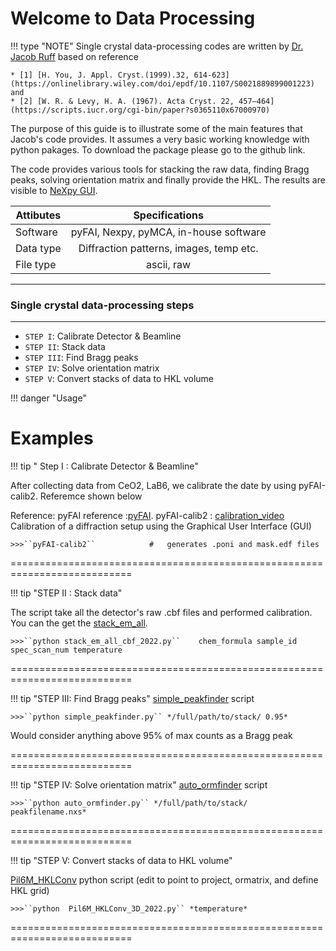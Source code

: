 # Welcome to Data Processing 

!!! type "NOTE"
    Single crystal data-processing codes are written by  [Dr. Jacob Ruff](https://www.chess.cornell.edu/about/staff-directory/jacob-ruff) based on reference

    * [1] [H. You, J. Appl. Cryst.(1999).32, 614-623](https://onlinelibrary.wiley.com/doi/epdf/10.1107/S0021889899001223) and 
    * [2] [W. R. & Levy, H. A. (1967). Acta Cryst. 22, 457–464](https://scripts.iucr.org/cgi-bin/paper?s0365110x67000970)

The purpose of this guide is to illustrate some of the main features that Jacob's code provides. It assumes a very basic working knowledge with python pakages. To download the package please go to the github link. 

The code provides various tools for stacking the raw data, finding Bragg peaks, solving orientation matrix and finally provide the HKL. The results are visible to [NeXpy GUI](https://nexpy.github.io/nexpy/). 


| Attibutes | Specifications | 
| -------------- | :---------: |
| Software| pyFAI, Nexpy, pyMCA, in-house software | 
| Data type| Diffraction patterns, images, temp etc.| 
| File type| ascii, raw| 


---
### Single crystal data-processing steps
---

* `STEP I`:  Calibrate Detector & Beamline
* `STEP II`:  Stack data
* `STEP III`:  Find Bragg peaks
* `STEP IV`:  Solve orientation matrix
* `STEP V`:  Convert stacks of data to HKL volume 


!!! danger "Usage"

# Examples


!!! tip " Step I :  Calibrate Detector & Beamline" 



After collecting data from CeO2, LaB6, we calibrate the date by using pyFAI-calib2. Referemce shown below

Reference: 
pyFAI reference :[pyFAI](https://pyfai.readthedocs.io/en/master/).
pyFAI-calib2 : [calibration_video](https://pyfai.readthedocs.io/en/master/usage/cookbook/calib-gui/index.html#cookbook-calibration-gui) Calibration of a diffraction setup using the Graphical User Interface (GUI) 

    >>>``pyFAI-calib2``            #   generates .poni and mask.edf files

 

===========================================================================

!!! tip "STEP II :  Stack data"

The script take all the detector's raw .cbf files and performed calibration. You can the get the [stack_em_all](https://github.com/suchismitasarker/CLASSE-id4b/blob/main/codebase_for_use/stack_em_all_cbf_2022.py). 
 
    
    >>>``python stack_em_all_cbf_2022.py``    chem_formula sample_id spec_scan_num temperature



===========================================================================

!!! tip "STEP III:  Find Bragg peaks"
[simple_peakfinder](https://github.com/suchismitasarker/CLASSE-id4b/blob/main/simple_peakfinder.py) script

    >>>``python simple_peakfinder.py`` */full/path/to/stack/ 0.95*

Would consider anything above 95% of max counts as a Bragg peak

===========================================================================

!!! tip "STEP IV:  Solve orientation matrix"
[auto_ormfinder](https://github.com/suchismitasarker/CLASSE-id4b/blob/main/auto_ormfinder.py) script 

    >>>``python auto_ormfinder.py`` */full/path/to/stack/ peakfilename.nxs*

===========================================================================

!!! tip "STEP V:  Convert stacks of data to HKL volume"

[Pil6M_HKLConv](https://github.com/suchismitasarker/CLASSE-id4b/blob/main/Pil6M_HKLConv_3D_2022.py) python script (edit to point to project, ormatrix, and define HKL grid)

    >>>``python  Pil6M_HKLConv_3D_2022.py`` *temperature* 


===========================================================================


